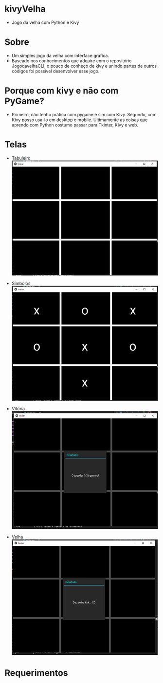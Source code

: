 # kivyVelha

* Jogo da velha com Python e Kivy

# Sobre

* Um simples jogo da velha com interface gráfica. 
* Baseado nos conhecimentos que adquire com o repositório JogodavelhaCLI, o pouco de conheço de kivy e unindo partes de outros códigos foi possível desenvolver esse jogo.

# Porque com kivy e não com PyGame?

* Primeiro, não tenho prática com pygame e sim com Kivy. Segundo, com Kivy posso usa-lo em desktop e mobile. Ultimamente as coisas que aprendo com Python costumo passar para Tkinter, Kivy e web.

# Telas

* Tabuleiro
![Tabuleiro](https://github.com/marcilio-freitas27/kivyVelha/blob/master/tela1.PNG)

* Símbolos
![Símbolos](https://github.com/marcilio-freitas27/kivyVelha/blob/master/tela2.PNG)

* Vitória
![Vitória](https://github.com/marcilio-freitas27/kivyVelha/blob/master/tela3.PNG)

* Velha
![Velha](https://github.com/marcilio-freitas27/kivyVelha/blob/master/tela4.PNG)

# Requerimentos






